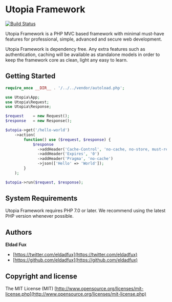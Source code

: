 # Utopia Framework

[![Build Status](https://travis-ci.org/utopia-php/framework.svg?branch=master)](https://travis-ci.org/utopia-php/framework)

Utopia Framework is a PHP MVC based framework with minimal must-have features for professional, simple, advanced and secure web development.

Utopia Framework is dependency free. Any extra features such as authentication, caching will be available as standalone models in order to keep the framework core as clean, light any easy to learn.

## Getting Started

```php
require_once __DIR__ . '/../../vendor/autoload.php';

use Utopia\App;
use Utopia\Request;
use Utopia\Response;

$request    = new Request();
$response   = new Response();

$utopia->get('/hello-world')
    ->action(
        function() use ($request, $response) {
            $response
              ->addHeader('Cache-Control', 'no-cache, no-store, must-revalidate')
              ->addHeader('Expires', '0')
              ->addHeader('Pragma', 'no-cache')
              ->json(['Hello' => 'World']);
        }
    );

$utopia->run($request, $response);
```

## System Requirements

Utopia Framework requires PHP 7.0 or later. We recommend using the latest PHP version whenever possible.

## Authors

**Eldad Fux**

+ [https://twitter.com/eldadfux](https://twitter.com/eldadfux)
+ [https://github.com/eldadfux](https://github.com/eldadfux)

## Copyright and license

The MIT License (MIT) [http://www.opensource.org/licenses/mit-license.php](http://www.opensource.org/licenses/mit-license.php)
